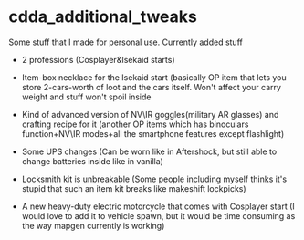 # cdda_additional_tweaks
Some stuff that I made for personal use.
Currently added stuff
 - 2 professions (Cosplayer&Isekaid starts)
 
 - Item-box necklace for the Isekaid start 
   (basically OP item that lets you store 2-cars-worth of loot and the cars itself. Won't affect your carry weight and stuff won't spoil inside
 
 - Kind of advanced version of NV\IR goggles(military AR glasses) and crafting recipe for it
   (another OP items which has binoculars function+NV\IR modes+all the smartphone features except flashlight)
   
 - Some UPS changes
   (Can be worn like in Aftershock, but still able to change batteries inside like in vanilla)
 
 - Locksmith kit is unbreakable
   (Some people including myself thinks it's stupid that such an item kit breaks like makeshift lockpicks)
  
 - A new heavy-duty electric motorcycle that comes with Cosplayer start
   (I would love to add it to vehicle spawn, but it would be time consuming as the way mapgen currently is working)
